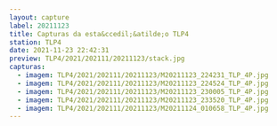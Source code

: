```yaml
---
layout: capture
label: 20211123
title: Capturas da esta&ccedil;&atilde;o TLP4
station: TLP4
date: 2021-11-23 22:42:31
preview: TLP4/2021/202111/20211123/stack.jpg
capturas:
  - imagem: TLP4/2021/202111/20211123/M20211123_224231_TLP_4P.jpg
  - imagem: TLP4/2021/202111/20211123/M20211123_224524_TLP_4P.jpg
  - imagem: TLP4/2021/202111/20211123/M20211123_230005_TLP_4P.jpg
  - imagem: TLP4/2021/202111/20211123/M20211123_233520_TLP_4P.jpg
  - imagem: TLP4/2021/202111/20211123/M20211124_010658_TLP_4P.jpg
---
```

